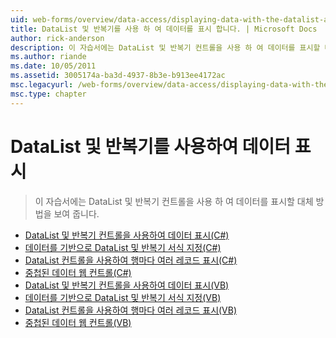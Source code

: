 ```yaml
---
uid: web-forms/overview/data-access/displaying-data-with-the-datalist-and-repeater/index
title: DataList 및 반복기를 사용 하 여 데이터를 표시 합니다. | Microsoft Docs
author: rick-anderson
description: 이 자습서에는 DataList 및 반복기 컨트롤을 사용 하 여 데이터를 표시할 대체 방법을 보여 줍니다.
ms.author: riande
ms.date: 10/05/2011
ms.assetid: 3005174a-ba3d-4937-8b3e-b913ee4172ac
msc.legacyurl: /web-forms/overview/data-access/displaying-data-with-the-datalist-and-repeater
msc.type: chapter
---
```

<a name="displaying-data-with-the-datalist-and-repeater"></a>DataList 및 반복기를 사용하여 데이터 표시
====================
> 이 자습서에는 DataList 및 반복기 컨트롤을 사용 하 여 데이터를 표시할 대체 방법을 보여 줍니다.


- [DataList 및 반복기 컨트롤을 사용하여 데이터 표시(C#)](displaying-data-with-the-datalist-and-repeater-controls-cs.md)
- [데이터를 기반으로 DataList 및 반복기 서식 지정(C#)](formatting-the-datalist-and-repeater-based-upon-data-cs.md)
- [DataList 컨트롤을 사용하여 행마다 여러 레코드 표시(C#)](showing-multiple-records-per-row-with-the-datalist-control-cs.md)
- [중첩된 데이터 웹 컨트롤(C#)](nested-data-web-controls-cs.md)
- [DataList 및 반복기 컨트롤을 사용하여 데이터 표시(VB)](displaying-data-with-the-datalist-and-repeater-controls-vb.md)
- [데이터를 기반으로 DataList 및 반복기 서식 지정(VB)](formatting-the-datalist-and-repeater-based-upon-data-vb.md)
- [DataList 컨트롤을 사용하여 행마다 여러 레코드 표시(VB)](showing-multiple-records-per-row-with-the-datalist-control-vb.md)
- [중첩된 데이터 웹 컨트롤(VB)](nested-data-web-controls-vb.md)
